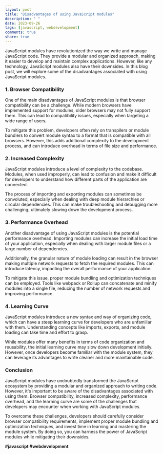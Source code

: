 ```yaml
---
layout: post
title: "Disadvantages of using JavaScript modules"
description: " "
date: 2023-09-26
tags: [javascript, webdevelopment]
comments: true
share: true
---
```


JavaScript modules have revolutionized the way we write and manage JavaScript code. They provide a modular and organized approach, making it easier to develop and maintain complex applications. However, like any technology, JavaScript modules also have their downsides. In this blog post, we will explore some of the disadvantages associated with using JavaScript modules.

### 1. Browser Compatibility

One of the main disadvantages of JavaScript modules is that browser compatibility can be a challenge. While modern browsers have implemented support for modules, older browsers may not fully support them. This can lead to compatibility issues, especially when targeting a wide range of users.

To mitigate this problem, developers often rely on transpilers or module bundlers to convert module syntax to a format that is compatible with all browsers. However, this adds additional complexity to the development process, and can introduce overhead in terms of file size and performance.

### 2. Increased Complexity

JavaScript modules introduce a level of complexity to the codebase. Modules, when used improperly, can lead to confusion and make it difficult for developers to understand how different parts of the application are connected.

The process of importing and exporting modules can sometimes be convoluted, especially when dealing with deep module hierarchies or circular dependencies. This can make troubleshooting and debugging more challenging, ultimately slowing down the development process.

### 3. Performance Overhead

Another disadvantage of using JavaScript modules is the potential performance overhead. Importing modules can increase the initial load time of your application, especially when dealing with larger module files or a large number of dependencies.

Additionally, the granular nature of module loading can result in the browser making multiple network requests to fetch the required modules. This can introduce latency, impacting the overall performance of your application.

To mitigate this issue, proper module bundling and optimization techniques can be employed. Tools like webpack or Rollup can concatenate and minify modules into a single file, reducing the number of network requests and improving performance.

### 4. Learning Curve

JavaScript modules introduce a new syntax and way of organizing code, which can have a steep learning curve for developers who are unfamiliar with them. Understanding concepts like imports, exports, and module loading can take time and effort to grasp.

While modules offer many benefits in terms of code organization and reusability, the initial learning curve may slow down development initially. However, once developers become familiar with the module system, they can leverage its advantages to write cleaner and more maintainable code.

### Conclusion

JavaScript modules have undoubtedly transformed the JavaScript ecosystem by providing a modular and organized approach to writing code. However, it's important to be aware of the disadvantages associated with using them. Browser compatibility, increased complexity, performance overhead, and the learning curve are some of the challenges that developers may encounter when working with JavaScript modules.

To overcome these challenges, developers should carefully consider browser compatibility requirements, implement proper module bundling and optimization techniques, and invest time in learning and mastering the module system. By doing so, you can harness the power of JavaScript modules while mitigating their downsides.

**#javascript #webdevelopment**
